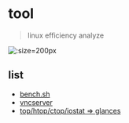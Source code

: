 # tool

> linux efficiency analyze

![](https://blog.jiapan.tw/assets/linux-analyze-tools.jpg ':size=200px')

## list

- [bench.sh](/ops/linux/tool/vncserver.md)
- [vncserver](/ops/linux/tool/vncserver.md)
- [top/htop/ctop/iostat => glances](https://github.com/nicolargo/glances)